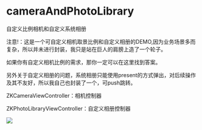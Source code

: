 # cameraAndPhotoLibrary
自定义比例相机和自定义系统相册

注意!：这是一个可自定义相机取景比例和自定义相册的DEMO,因为业务场景多而复杂，所以并未进行封装，我只是站在巨人的肩膀上造了一个轮子。

如果你有自定义相机比例的需求，那你一定可以在这里找到答案。

另外关于自定义相册的问题，系统相册只能使用present的方式弹出，对后续操作及其不友好，所以我自己也封装了一个，可push跳转。

ZKCameraViewController：相机控制器

ZKPhotoLibraryViewController：自定义相册控制器

![](http://xsjy-1254153797.cos.ap-shanghai.myqcloud.com/liuliu/picture/ios/1648541087//40099D1A-B022-40F9-B729-4A8640529B2A.png)
